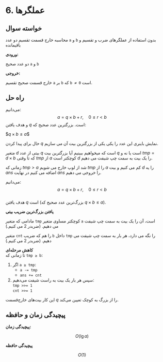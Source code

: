 # 6. عملگرها

## خواسته سوال

محاسبه خارج قسمت تقسیم دو عدد `a` و `b` بدون استفاده از عملگرهای ضرب و تقسیم و باقیمانده

**ورودی‌:**

دو عدد صحیح `a` و `b`

**خروجی:**

خارج قسمت صحیح تقسیم `a` بر `b` که `b ≠ 0` است.

## راه حل

می‌دانیم:
$$
a = q \times b + r,\quad 0 \le r < b
$$
و هدف یافتن $q$ است. بزرگترین عدد صحیح که:

$$q \times b \le a\$$

حال برای پیدا کردن $q$ نمایش باینری این عدد را یکی یکی از بزرگترین بیت آن می سازیم.

 متغیر $d$ بیتی از عدد $q$ است که میخواهیم ببینیم آیا بزرگترین بیت $q$ است یا نه و $tmp = d \times b$ که تا وقتی $tmp$ از $a$ کوچکتر است $d$ را یک بیت به سمت چپ شیفت می دهیم.
 
  زمانی که $tmp > a$ شد از لوپ خارج می شویم $tmp$ را از $a$ کم می کنیم و بیت $d$ را یه $ans$ اضافه می کنیم در نهایت $ans$ را خروجی می دهیم.



می‌دانیم:  
$$a = q \times b + r,\quad 0 \le r < b$$  
هدف یافتن $q$ است (بزرگ‌ترین عدد صحیح که $q \times b \le a$).

**یافتن بزرگ‌ترین ضریب بیتی**

مادامی که متغیر `tmp` کوچکتر مساوی متغیر `a` است، آن را یک بیت به سمت چپ شیفت می دهیم. (ضربدر 2 می کنیم.)

متغیر `cnt` را هم که ضریب `b` داخل `tmp` را نگه می دارد، هر بار به سمت چپ شیفت می دهیم. (ضربدر 2 می کنیم.)

**کاهش مرحله‌ای**  
   تا زمانی که `tmp ≥ b`:  
   1. اگر `a ≥ tmp`:  
      - `a -= tmp`  
      - `ans += cnt`  
   2. سپس هر بار یک بیت به راست شیفت می‌دهیم:  
        `tmp >>= 1`  
        `cnt >>= 1`

   این کار بیت‌های خارج‌قسمت $q$ را از بزرگ به کوچک تعیین می‌کند.


## پیچیدگی زمان و حافظه

**پیچیدگی زمان:**

$$O(\lg a)$$

**پیچیدگی حافظه**

$$O(1)$$
